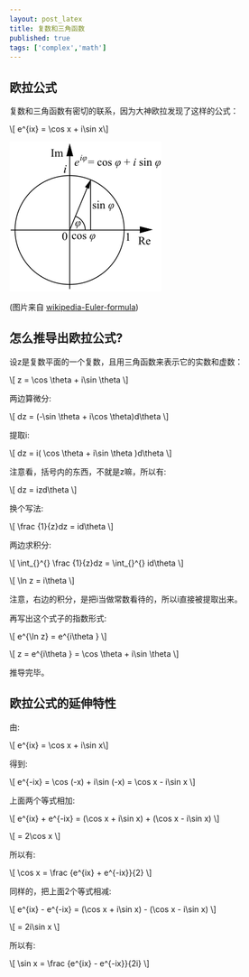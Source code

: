 ```yaml
---
layout: post_latex
title: 复数和三角函数
published: true
tags: ['complex','math']
---
```


## 欧拉公式

复数和三角函数有密切的联系，因为大神欧拉发现了这样的公式：

\\[ e\^\{ix\} = \\cos x + i\\sin x\\]



![4.png](../images/2015.10/4.png)

(图片来自
[wikipedia-Euler-formula](https://en.wikipedia.org/wiki/Euler%27s_formula))


<!--more-->


## 怎么推导出欧拉公式?

设z是复数平面的一个复数，且用三角函数来表示它的实数和虚数：

\\[ z = \\cos \\theta + i\\sin \\theta \\]

两边算微分:

\\[ dz = (-\\sin \\theta + i\\cos \\theta)d\\theta \\]

提取i:

\\[ dz = i( \\cos \\theta + i\\sin \\theta )d\\theta \\]

注意看，括号内的东西，不就是z嘛，所以有:

\\[ dz = izd\\theta \\]

换个写法:

\\[ \\frac \{1\}\{z\}dz = id\\theta \\]

两边求积分:

\\[ \\int\_\{\}\^\{\} \\frac \{1\}\{z\}dz = \\int\_\{\}\^\{\} id\\theta \\]

\\[ \\ln z = i\\theta \\]

注意，右边的积分，是把i当做常数看待的，所以i直接被提取出来。

再写出这个式子的指数形式:

\\[ e\^\{\\ln z\} = e\^\{i\\theta \} \\]

\\[ z = e\^\{i\\theta \} = \\cos \\theta + i\\sin \\theta \\]

推导完毕。


## 欧拉公式的延伸特性

由:

\\[ e\^\{ix\} = \\cos x + i\\sin x\\]

得到:

\\[ e\^\{-ix\} = \\cos (-x) + i\\sin (-x) = \\cos x - i\\sin x \\]

上面两个等式相加:


\\[ e\^\{ix\} + e\^\{-ix\} = (\\cos x + i\\sin x) + (\\cos x - i\\sin x) \\]

\\[ = 2\\cos x \\]

所以有:

\\[ \\cos x = \\frac \{e\^\{ix\} + e\^\{-ix\}\}\{2\} \\]

同样的，把上面2个等式相减:


\\[ e\^\{ix\} - e\^\{-ix\} = (\\cos x + i\\sin x) - (\\cos x - i\\sin x) \\]

\\[ = 2i\\sin x \\]

所以有:

\\[ \\sin x = \\frac \{e\^\{ix\} - e\^\{-ix\}\}\{2i\} \\]











